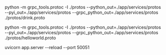 python -m grpc_tools.protoc -I ./protos --python_out=./app/services/protos --pyi_out=./app/services/protos --grpc_python_out=./app/services/protos ./protos/drink.proto


python -m grpc_tools.protoc -I ./protos --python_out=./app/services/protos --pyi_out=./app/services/protos --grpc_python_out=./app/services/protos ./protos/helloworld.proto


uvicorn app.server --reload --port 50051